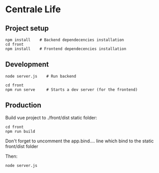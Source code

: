 # Centrale Life

## Project setup
```
npm install    # Backend dependecencies installation
cd front
npm install    # Frontend dependecencies installation
```


## Development

```
node server.js    # Run backend
```
```
cd front
npm run serve     # Starts a dev server (for the frontend)
```

## Production

Build vue project to ./front/dist static folder:
```
cd front
npm run build
```

Don't forget to uncomment the app.bind.... line which bind to the static front/dist folder

Then:
```
node server.js
```
